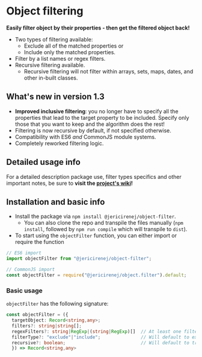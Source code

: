 # Object filtering

**Easily filter object by their properties - then get the filtered object back!**

- Two types of filtering available:
  - Exclude all of the matched properties or
  - Include only the matched properties.
- Filter by a list names or regex filters.
- Recursive filtering available.
  - Recursive filtering will not filter within arrays, sets, maps, dates, and other in-built classes.

## What's new in version 1.3

- **Improved inclusive filtering**: you no longer have to specify all the properties that lead to the target property to be included. Specify only those that you want to keep and the algorithm does the rest!
- Filtering is now recursive by default, if not specified otherwise.
- Compatibility with ES6 _and_ CommonJS module systems.
- Completely reworked filtering logic.

## Detailed usage info

For a detailed description package use, filter types specifics and other important notes, be sure to **visit the [project's wiki](https://github.com/jericirenej/object-filter/wiki)!**

## Installation and basic info

- Install the package via `npm install @jericirenej/object-filter`.
  - You can also clone the repo and transpile the files manually (`npm install`, followed by `npm run compile` which will transpile to `dist`).
- To start using the `objectFilter` function, you can either import or require the function

```ts
// ES6 import
import objectFilter from "@jericirenej/object-filter";

// CommonJS import
const objectFilter = require("@jericirenej/object.filter").default;
```

### Basic usage

`objectFilter` has the following signature:

```ts
const objectFilter = ({
  targetObject: Record<string,any>;
  filters?: string|string[];
  regexFilters?: string|RegExp|(string|RegExp)[]  // At least one filter group must be valid.
  filterType?: "exclude"|"include";               // Will default to exclude.
  recursive?: boolean;                            // Will default to true.
  }) => Record<string,any>
```
